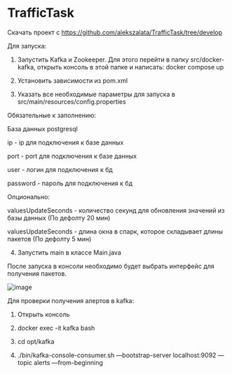 # TrafficTask

Скачать проект с https://github.com/alekszalata/TrafficTask/tree/develop

Для запуска:
1) Запустить Kafka и Zookeeper. Для этого перейти в папку src/docker-kafka, открыть консоль в этой папке и написать: docker compose up
2) Установить зависимости из pom.xml

3) Указать все необходимые параметры для запуска в src/main/resources/config.properties

Обязательные к заполнению:

База данных postgresql

ip - ip для подключения к базе данных

port - port для подключения к базе данных

user - логин для подключения к бд

password - пароль для подключения к бд

Опционально:

valuesUpdateSeconds - количество секунд для обновления значений из базы данных (По дефолту 20 мин)

valuesUpdateSeconds - длина окна в спарк, которое складывает длины пакетов (По дефолту 5 мин)

4) Запустить main в классе Main.java

После запуска в консоли необходимо будет выбрать интерфейс для получения пакетов.

![image](https://user-images.githubusercontent.com/22037063/137897647-de8b5645-36f3-4171-9f60-dd4e814ca60a.png)

Для проверки получения алертов в kafka:

1) Открыть консоль
 
2) docker exec -it kafka bash
 
3) cd opt/kafka
 
4) ./bin/kafka-console-consumer.sh —bootstrap-server localhost:9092 —topic alerts —from-beginning

